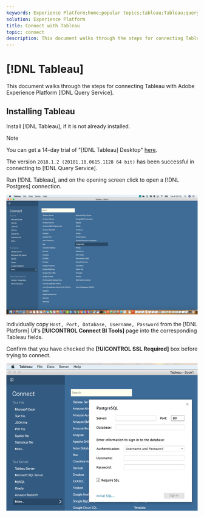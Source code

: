 ```yaml
---
keywords: Experience Platform;home;popular topics;tableau;Tableau;query service;Query service;connect to query service;
solution: Experience Platform
title: Connect with Tableau
topic: connect
description: This document walks through the steps for connecting Tableau with Adobe Experience Platform Query Service.
---
```


# [!DNL Tableau]

This document walks through the steps for connecting Tableau with Adobe Experience Platform [!DNL Query Service].

## Installing Tableau

Install [!DNL Tableau], if it is not already installed.

>[!NOTE]
>
>You can get a 14-day trial of "[!DNL Tableau] Desktop" [here](https://www.tableau.com/products/desktop/download).
>    
> The version `2018.1.2 (20181.18.0615.1128 64 bit)` has been successful in connecting to [!DNL Query Service].

Run [!DNL Tableau], and on the opening screen click to open a [!DNL Postgres] connection.

![Image](../images/clients/tableau/open-connection.png)

Individually copy `Host, Port, Database, Username, Password` from the [!DNL Platform] UI's **[!UICONTROL Connect BI Tools]** page into the corresponding Tableau fields.

Confirm that you have checked the **[!UICONTROL SSL Required]** box before trying to connect.
    
![Image](../images/clients/tableau/ssl-required.png)